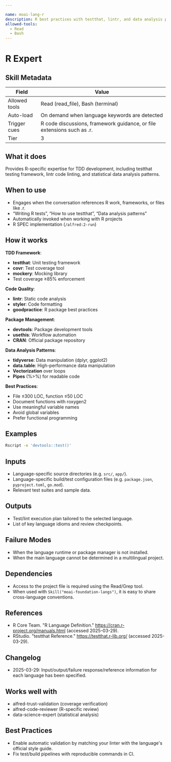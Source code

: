 ```yaml
---

name: moai-lang-r
description: R best practices with testthat, lintr, and data analysis patterns. Use when writing or reviewing R code in project workflows.
allowed-tools:
  - Read
  - Bash
---
```


# R Expert

## Skill Metadata
| Field | Value |
| ----- | ----- |
| Allowed tools | Read (read_file), Bash (terminal) |
| Auto-load | On demand when language keywords are detected |
| Trigger cues | R code discussions, framework guidance, or file extensions such as .r. |
| Tier | 3 |

## What it does

Provides R-specific expertise for TDD development, including testthat testing framework, lintr code linting, and statistical data analysis patterns.

## When to use

- Engages when the conversation references R work, frameworks, or files like .r.
- “Writing R tests”, “How to use testthat”, “Data analysis patterns”
- Automatically invoked when working with R projects
- R SPEC implementation (`/alfred:2-run`)

## How it works

**TDD Framework**:
- **testthat**: Unit testing framework
- **covr**: Test coverage tool
- **mockery**: Mocking library
- Test coverage ≥85% enforcement

**Code Quality**:
- **lintr**: Static code analysis
- **styler**: Code formatting
- **goodpractice**: R package best practices

**Package Management**:
- **devtools**: Package development tools
- **usethis**: Workflow automation
- **CRAN**: Official package repository

**Data Analysis Patterns**:
- **tidyverse**: Data manipulation (dplyr, ggplot2)
- **data.table**: High-performance data manipulation
- **Vectorization** over loops
- **Pipes** (%>%) for readable code

**Best Practices**:
- File ≤300 LOC, function ≤50 LOC
- Document functions with roxygen2
- Use meaningful variable names
- Avoid global variables
- Prefer functional programming

## Examples
```bash
Rscript -e 'devtools::test()'
```

## Inputs
- Language-specific source directories (e.g. `src/`, `app/`).
- Language-specific build/test configuration files (e.g. `package.json`, `pyproject.toml`, `go.mod`).
- Relevant test suites and sample data.

## Outputs
- Test/lint execution plan tailored to the selected language.
- List of key language idioms and review checkpoints.

## Failure Modes
- When the language runtime or package manager is not installed.
- When the main language cannot be determined in a multilingual project.

## Dependencies
- Access to the project file is required using the Read/Grep tool.
- When used with `Skill("moai-foundation-langs")`, it is easy to share cross-language conventions.

## References
- R Core Team. "R Language Definition." https://cran.r-project.org/manuals.html (accessed 2025-03-29).
- RStudio. "testthat Reference." https://testthat.r-lib.org/ (accessed 2025-03-29).

## Changelog
- 2025-03-29: Input/output/failure response/reference information for each language has been specified.

## Works well with

- alfred-trust-validation (coverage verification)
- alfred-code-reviewer (R-specific review)
- data-science-expert (statistical analysis)

## Best Practices
- Enable automatic validation by matching your linter with the language's official style guide.
- Fix test/build pipelines with reproducible commands in CI.
